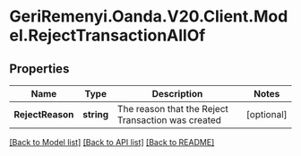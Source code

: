 # GeriRemenyi.Oanda.V20.Client.Model.RejectTransactionAllOf
## Properties

Name | Type | Description | Notes
------------ | ------------- | ------------- | -------------
**RejectReason** | **string** | The reason that the Reject Transaction was created | [optional] 

[[Back to Model list]](../README.md#documentation-for-models) [[Back to API list]](../README.md#documentation-for-api-endpoints) [[Back to README]](../README.md)

